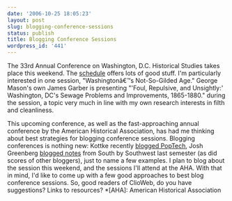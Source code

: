 ```yaml
---
date: '2006-10-25 18:05:23'
layout: post
slug: blogging-conference-sessions
status: publish
title: Blogging Conference Sessions
wordpress_id: '441'
---
```


The 33rd Annual Conference on Washington, D.C. Historical Studies takes place this weekend. The [schedule](http://dclibrary.org/news/Historical%20Studies%20program%202006%20pages%5B1%5D.pdf#search='33rd%20annual%20conference%20on%20d.c.%20historical%20studies') offers lots of good stuff. I'm particularly interested in one session, "Washingtonâ€™s Not-So-Gilded Age." George Mason's own  James Garber is presenting "'Foul, Repulsive, and Unsightly:' Washington, DC's Sewage Problems and Improvements, 1865-1880." during the session, a topic very much in line with my own research interests in filth and cleanliness.




This upcoming conference, as well as the fast-approaching annual conference by the American Historical Association, has had me thinking about best strategies for blogging conference sessions. Blogging conferences is nothing new: Kottke recently  [blogged PopTech](http://www.kottke.org/06/10/poptech-day-3-wrapup), Josh Greenberg [blogged notes](http://www.epistemographer.com/2006/03/11/sxsw-notes-book-digitization-and-the-revenge-of-the-librarians/) from South by Southwest last semester (as did scores of other bloggers), just to name a few examples. I plan to blog about the session this weekend, and the sessions I'll attend at the AHA. With that in mind, I'd like to come up with a few good approaches to best blog conference sessions. So, good readers of ClioWeb, do you have suggestions? Links to resources?
  *[AHA]: American Historical Association
